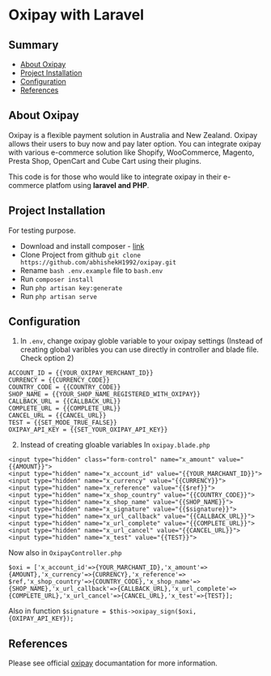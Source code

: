 # Oxipay with Laravel
## Summary

- [About Oxipay](#about-oxipay)
- [Project Installation](#project-installation)
- [Configuration](#configuration)
- [References](#reference)

## About Oxipay
Oxipay is a flexible payment solution in Australia and New Zealand. Oxipay allows their users to buy now and pay later option. You can integrate oxipay with various e-commerce solution like Shopify, WooCommerce, Magento, Presta Shop, OpenCart and Cube Cart using their plugins.

This code is for those who would like to integrate oxipay in their e-commerce platfom using **laravel and PHP**. 

## Project Installation
For testing purpose.

- Download and install composer - [link](https://getcomposer.org/)
- Clone Project from github `git clone https://github.com/abhishekH1992/oxipay.git`
- Rename `bash .env.example` file to `bash.env`
- Run `composer install`
- Run `php artisan key:generate`
- Run `php artisan serve`

## Configuration
1. In `.env`, change oxipay globle variable to your oxipay settings (Instead of creating global varibles you can use directly in controller and blade file. Check option 2)
```
ACCOUNT_ID = {{YOUR_OXIPAY_MERCHANT_ID}}
CURRENCY = {{CURRENCY_CODE}}
COUNTRY_CODE = {{COUNTRY_CODE}}
SHOP_NAME = {{YOUR_SHOP_NAME_REGISTERED_WITH_OXIPAY}}
CALLBACK_URL = {{CALLBACK_URL}}
COMPLETE_URL = {{COMPLETE_URL}}
CANCEL_URL = {{CANCEL_URL}}
TEST = {{SET_MODE_TRUE_FALSE}}
OXIPAY_API_KEY = {{SET_YOUR_OXIPAY_API_KEY}}
```
2. Instead of creating gloable variables
In `oxipay.blade.php`
```
<input type="hidden" class="form-control" name="x_amount" value="{{AMOUNT}}">
<input type="hidden" name="x_account_id" value="{{YOUR_MARCHANT_ID}}">
<input type="hidden" name="x_currency" value="{{CURRENCY}}">
<input type="hidden" name="x_reference" value="{{$ref}}">
<input type="hidden" name="x_shop_country" value="{{COUNTRY_CODE}}">
<input type="hidden" name="x_shop_name" value="{{SHOP_NAME}}">
<input type="hidden" name="x_signature" value="{{$signature}}">
<input type="hidden" name="x_url_callback" value="{{CALLBACK_URL}}">
<input type="hidden" name="x_url_complete" value="{{COMPLETE_URL}}">
<input type="hidden" name="x_url_cancel" value="{{CANCEL_URL}}">
<input type="hidden" name="x_test" value="{{TEST}}">
```
Now also in `OxipayController.php`
```
$oxi = ['x_account_id'=>{YOUR_MARCHANT_ID},'x_amount'=>{AMOUNT},'x_currency'=>{CURRENCY},'x_reference'=> $ref,'x_shop_country'=>{COUNTRY_CODE},'x_shop_name'=>{SHOP_NAME},'x_url_callback'=>{CALLBACK_URL},'x_url_complete'=>{COMPLETE_URL},'x_url_cancel'=>{CANCEL_URL},'x_test'=>{TEST}];
```

Also in function `$signature = $this->oxipay_sign($oxi, {OXIPAY_API_KEY});`

## References
Please see official [oxipay](http://docs.oxipay.co.nz/) documantation for more information.
